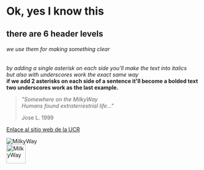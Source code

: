 # Ok, yes I know this
## there are 6 header levels
###### we use them for making something clear
*by adding a single asterisk on each side you'll make the text into italics*  
_but also with underscores work the exact same way_  
**if we add 2 asterisks on each side of a sentence it'll become a bolded text**  
__two underscores work as the last example.__  

> *"Somewhere on the MilkyWay  
> Humans found extraterrestrial life..."*  
>
>Jose L. 1999

[Enlace al sitio web de la UCR](https://www.ucr.ac.cr/)  


![MilkyWay](https://upload.wikimedia.org/wikipedia/commons/thumb/8/82/Milky_Way_Galaxy.jpg/2048px-Milky_Way_Galaxy.jpg)  
<img src="https://upload.wikimedia.org/wikipedia/commons/thumb/8/82/Milky_Way_Galaxy.jpg/2048px-Milky_Way_Galaxy.jpg" alt="MilkyWay" width="50">
